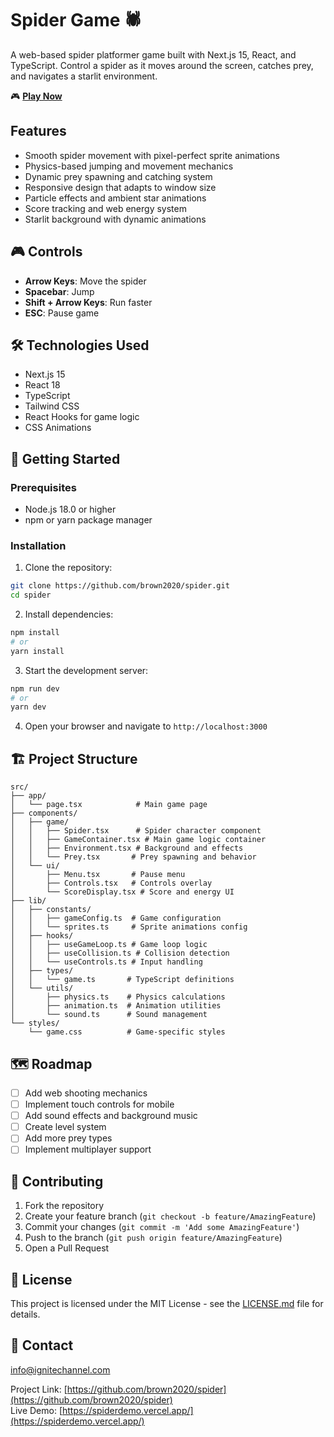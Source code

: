 # Spider Game 🕷️

A web-based spider platformer game built with Next.js 15, React, and TypeScript. Control a spider as it moves around the screen, catches prey, and navigates a starlit environment.

🎮 **[Play Now](https://spiderdemo.vercel.app/)**

## Features

- Smooth spider movement with pixel-perfect sprite animations
- Physics-based jumping and movement mechanics
- Dynamic prey spawning and catching system
- Responsive design that adapts to window size
- Particle effects and ambient star animations
- Score tracking and web energy system
- Starlit background with dynamic animations

## 🎮 Controls

- **Arrow Keys**: Move the spider
- **Spacebar**: Jump
- **Shift + Arrow Keys**: Run faster
- **ESC**: Pause game

## 🛠️ Technologies Used

- Next.js 15
- React 18
- TypeScript
- Tailwind CSS
- React Hooks for game logic
- CSS Animations

## 🚀 Getting Started

### Prerequisites

- Node.js 18.0 or higher
- npm or yarn package manager

### Installation

1. Clone the repository:

```bash
git clone https://github.com/brown2020/spider.git
cd spider
```

2. Install dependencies:

```bash
npm install
# or
yarn install
```

3. Start the development server:

```bash
npm run dev
# or
yarn dev
```

4. Open your browser and navigate to `http://localhost:3000`

## 🏗️ Project Structure

```
src/
├── app/
│   └── page.tsx            # Main game page
├── components/
│   ├── game/
│   │   ├── Spider.tsx      # Spider character component
│   │   ├── GameContainer.tsx # Main game logic container
│   │   ├── Environment.tsx # Background and effects
│   │   └── Prey.tsx       # Prey spawning and behavior
│   └── ui/
│       ├── Menu.tsx       # Pause menu
│       ├── Controls.tsx   # Controls overlay
│       └── ScoreDisplay.tsx # Score and energy UI
├── lib/
│   ├── constants/
│   │   ├── gameConfig.ts  # Game configuration
│   │   └── sprites.ts     # Sprite animations config
│   ├── hooks/
│   │   ├── useGameLoop.ts # Game loop logic
│   │   ├── useCollision.ts # Collision detection
│   │   └── useControls.ts # Input handling
│   ├── types/
│   │   └── game.ts       # TypeScript definitions
│   └── utils/
│       ├── physics.ts    # Physics calculations
│       ├── animation.ts  # Animation utilities
│       └── sound.ts      # Sound management
└── styles/
    └── game.css          # Game-specific styles
```

## 🗺️ Roadmap

- [ ] Add web shooting mechanics
- [ ] Implement touch controls for mobile
- [ ] Add sound effects and background music
- [ ] Create level system
- [ ] Add more prey types
- [ ] Implement multiplayer support

## 🤝 Contributing

1. Fork the repository
2. Create your feature branch (`git checkout -b feature/AmazingFeature`)
3. Commit your changes (`git commit -m 'Add some AmazingFeature'`)
4. Push to the branch (`git push origin feature/AmazingFeature`)
5. Open a Pull Request

## 📝 License

This project is licensed under the MIT License - see the [LICENSE.md](LICENSE.md) file for details.

## 📧 Contact

info@ignitechannel.com

Project Link: [https://github.com/brown2020/spider](https://github.com/brown2020/spider)  
Live Demo: [https://spiderdemo.vercel.app/](https://spiderdemo.vercel.app/)
